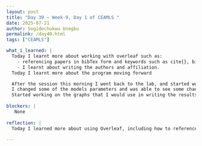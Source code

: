 ```yaml
---
layout: post
title: "Day 39 – Week-9, Day 1 of CEAMLS "
date: 2025-07-21
author: Sogidechukwu Unegbu
permalink: /day40.html
tags: ["CEAMLS"]

what_i_learned: |
  Today I learnt more about working with overleaf such as:
    - referencing papers in bibTex form and keywords such as cite{}, bibliographystyle{}, etc.
    - I learnt about writing the authors and affiliation.
  Today I learnt more about the program moving forward

  After the session this morning I went back to the lab, and started working on the work our mentor gave us to do.
  I changed some of the models parameters and was able to see some changes 
  Started working on the graphs that I would use in writing the results and analysis session of the paper.
    
blockers: |
   None   
  
reflection: |
  Today I learned more about using Overleaf, including how to reference papers using BibTeX and format citations and bibliographies. I also learned how to properly list authors and affiliations. We got updates on the program moving forward, which gave more clarity. Back in the lab, I adjusted model parameters and began seeing noticeable changes. I also started working on graphs for the results and analysis section of our paper.
    
---
```

